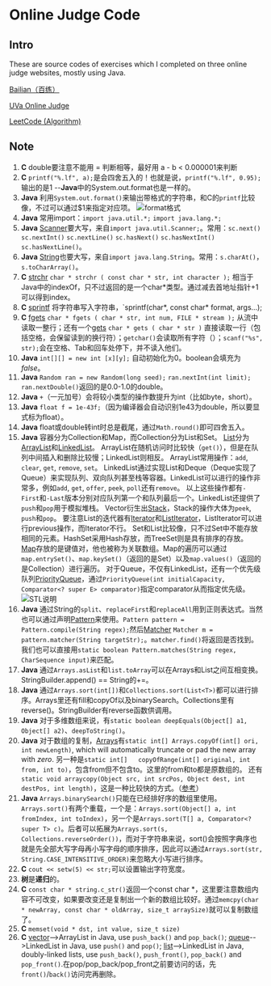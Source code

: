 # Online Judge Code

## Intro

These are source codes of exercises which I completed on three online judge websites, mostly using Java.

[Bailian（百练）](http://bailian.openjudge.cn/)

[UVa Online Judge](https://uva.onlinejudge.org/index.php?option=com_onlinejudge&Itemid=8&category=827)

[LeetCode (Algorithm)](code.com/problemset/algorithms/)

## Note

1. **C**	double要注意不能用 = 判断相等，最好用 a - b < 0.000001来判断
2. **C**	`printf("%.lf", a);`是会四舍五入的！也就是说，`printf("%.lf", 0.95);`输出的是1 --**Java**中的System.out.format也是一样的。
3. **Java** 利用`System.out.format()`来输出带格式的字符串，和C的`printf`比较像，不过可以通过$1来指定对应项。
![format格式](http://7xr64j.com1.z0.glb.clouddn.com/code/snip_20160819114131.png)
4. **Java**	常用import：`import java.util.*;` `import java.lang.*;`
5. **Java**	[Scanner](https://docs.oracle.com/javase/7/docs/api/java/util/Scanner.html)要大写，来自`import java.util.Scanner;`。常用：`sc.next()` `sc.nextInt()` `sc.nextLine()` `sc.hasNext()` `sc.hasNextInt()` `sc.hasNextLine()`。
6. **Java**	[String](https://docs.oracle.com/javase/7/docs/api/java/lang/String.html)也要大写，来自`import java.lang.String`。常用：`s.charAt()`，`s.toCharArray()`。
7. **C**  [strchr](http://www.cplusplus.com/reference/cstring/strchr/) `char * strchr ( const char * str, int character );` 相当于Java中的indexOf，只不过返回的是一个char*类型。通过减去首地址指针+1可以得到index。
8. **C**  [sprintf](http://www.cplusplus.com/reference/cstdio/sprintf/) 将字符串写入字符串，`sprintf(char*, const char* format, args...);
9. **C**  [fgets](http://www.cplusplus.com/reference/cstdio/fgets/) `char * fgets ( char * str, int num, FILE * stream );` 从流中读取一整行；还有一个[gets](http://www.cplusplus.com/reference/cstdio/gets/) `char * gets ( char * str )` 直接读取一行（包括空格，会保留读到的换行符）；`getchar()`会读取所有字符（）；`scanf("%s", str);`会在空格、Tab和回车处停下，并不读入他们。
10. **Java** `int[][] = new int [x][y];` 自动初始化为0。boolean会填充为*false*。
11. **Java** `Random ran = new Random(long seed);` `ran.nextInt(int limit);` `ran.nextDouble()`返回的是0.0-1.0的double。
12. **Java** `+`（一元加号）会将较小类型的操作数提升为int（比如byte，short）。
13. **Java** `float f = 1e-43f;`（因为编译器会自动识别1e43为double，所以要显式标为float）。
14. **Java** float或double转int时总是截尾，通过`Math.round()`即可四舍五入。
15. **Java** 容器分为Collection和Map，而Collection分为List和Set。
[List](https://docs.oracle.com/javase/7/docs/api/java/util/List.html)分为[ArrayList](https://docs.oracle.com/javase/7/docs/api/java/util/ArrayList.html)和[LinkedList](https://docs.oracle.com/javase/7/docs/api/java/util/LinkedList.html)。
ArrayList在随机访问时比较快（`get()`），但是在队列中间插入和删除比较慢；LinkedList则相反。
ArrayList常用操作：`add`, `clear`, `get`, `remove`, `set`。
LinkedList通过实现List<E>和Deque<E>（Deque<E>实现了Queue<E>）来实现队列、双向队列甚至栈等容器。LinkedList可以进行的操作非常多，例如`add`, `get`, `offer`, `peek`, `poll`还有`remove`。 以上这些操作都有`-First`和`-Last`版本分别对应队列第一个和队列最后一个。LinkedList还提供了`push`和`pop`用于模拟堆栈。
Vector衍生出[Stack](https://docs.oracle.com/javase/7/docs/api/java/util/Stack.html)，Stack的操作大体为`peek`, `push`和`pop`。
要注意List的迭代器有[Iterator](https://docs.oracle.com/javase/7/docs/api/java/util/Iterator.html)和[ListIterator](https://docs.oracle.com/javase/7/docs/api/java/util/ListIterator.html)，ListIterator可以进行previous操作，而Iterator不行。
Set和List比较像，只不过Set中不能存放相同的元素。HashSet采用Hash存放，而TreeSet则是具有排序的存放。
[Map](https://docs.oracle.com/javase/7/docs/api/java/util/Map.html)存放的是键值对，他也被称为关联数组。Map的遍历可以通过`map.entrySet()`、`map.keySet()`（返回的是Set）以及`map.values()`（返回的是Collection）进行遍历。
对于Queue，不仅有LinkedList，还有一个优先级队列[PriorityQueue](https://docs.oracle.com/javase/7/docs/api/java/util/PriorityQueue.html)，通过`PriorityQueue(int initialCapacity, Comparator<? super E> comparator)`指定comparator从而指定优先级。
![STL说明](http://7xr64j.com1.z0.glb.clouddn.com/16-8-25/STL.jpg)
16. **Java** 通过String的`split`、`replaceFirst`和`replaceAll`用到正则表达式。当然也可以通过声明[Pattern](https://docs.oracle.com/javase/7/docs/api/java/util/regex/Pattern.html#sum)来使用。`Pattern pattern = Pattern.compile(String regex);`然后[Matcher](https://docs.oracle.com/javase/7/docs/api/java/util/regex/Matcher.html) `Matcher m = pattern.matcher(String targetStr);`。`matcher.find()`将返回是否找到。我们也可以直接用`static boolean Pattern.matches(String regex, CharSequence input)`来匹配。
17. **Java** 通过`Arrays.asList`和`list.toArray`可以在Arrays和List之间互相变换。StringBuilder.append() == String的+=。
18. **Java** 通过`Arrays.sort(int[])`和`Collections.sort(List<T>)`都可以进行排序。Arrays里还有fill和copyOf以及binarySearch。Collections里有reverse()。StringBuilder有reverse函数供调用。
19. **Java** 对于多维数组来说，有`static boolean deepEquals(Object[] a1, Object[] a2)`、`deepToString()`。
20. **Java** 对于数组的复制，[Arrays](https://docs.oracle.com/javase/7/docs/api/java/util/Arrays.html)有`static int[] Arrays.copyOf(int[] ori, int newLength)`, which will automatically truncate or pad the new array with *zero*. 
另一种是`static int[]	copyOfRange(int[] original, int from, int to)`，包含from但不包含to。这里的from和to都是原数组的。
还有`static void arraycopy(Object src, int srcPos, Object dest, int destPos, int length)`，这是一种比较快的方式。（[参考](https://docs.oracle.com/javase/7/docs/api/java/lang/System.html#arraycopy(java.lang.Object,%20int,%20java.lang.Object,%20int,%20int))）
21. **Java** `Arrays.binarySearch()`只能在已经排好序的数组里使用。`Arrays.sort()`有两个重载，一个是：`Arrays.sort(Object[] a, int fromIndex, int toIndex)`，另一个是`Arrays.sort(T[] a, Comparator<? super T> c)`。后者可以拓展为`Arrays.sort(s, Collections.reverseOrder())`，而对于字符串来说，sort()会按照字典序也就是先全部大写字母再小写字母的顺序排序，因此可以通过`Arrays.sort(str, String.CASE_INTENSITIVE_ORDER)`来忽略大小写进行排序。
22. **C** `cout << setw(5) << str;`可以设置输出字符宽度。
23. **树**是**递归**的。
24. **C** `const char * string.c_str()`返回一个const char *，这里要注意数组内容不可改变，如果要改变还是复制出一个新的数组比较好。通过`memcpy(char * newArray, const char * oldArray, size_t arraySize)`就可以复制数组了。
25. **C** `memset(void * dst, int value, size_t size)`
26. **C** [vector](www.cplusplus.com/reference/vector/vector/)-->ArrayList in Java, use `push_back()` and `pop_back()`; [queue](http://www.cplusplus.com/reference/queue/queue/)-->LinkedList in Java, use `push()` and `pop()`; [list](http://www.cplusplus.com/reference/list/list/)-->LinkedList in Java, doubly-linked lists, use `push_back()`,  `push_front()`, `pop_back()` and `pop_front()`.在pop/pop_back/pop_front之前要访问的话，先`front()`/`back()`访问完再删除。